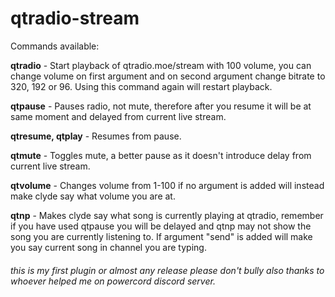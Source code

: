 # qtradio-stream
Commands available: 

**qtradio** - Start playback of qtradio.moe/stream with 100 volume, you can change volume on first argument and on second argument change bitrate to 320, 192 or 96. Using this command again will restart playback.

**qtpause** - Pauses radio, not mute, therefore after you resume it will be at same moment and delayed from current live stream.

**qtresume, qtplay** - Resumes from pause.

**qtmute** - Toggles mute, a better pause as it doesn't introduce delay from current live stream. 

**qtvolume** - Changes volume from 1-100 if no argument is added will instead make clyde say what volume you are at.

**qtnp** - Makes clyde say what song is currently playing at qtradio, remember if you have used qtpause you will be delayed and qtnp may not show the song you are currently listening to. If argument "send" is added will make you say current song in channel you are typing.







###### this is my first plugin or almost any release please don't bully also thanks to whoever helped me on powercord discord server.  
